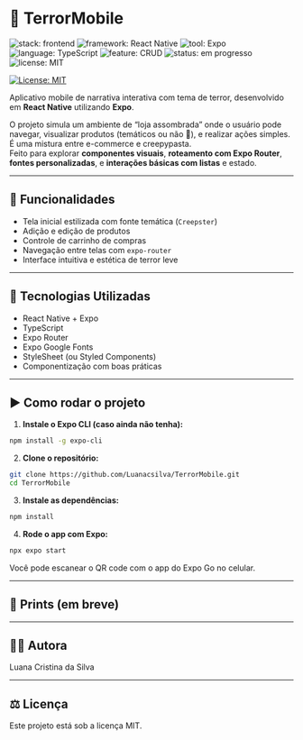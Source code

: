 # 👻 TerrorMobile

![stack: frontend](https://img.shields.io/badge/stack-frontend-orange)
![framework: React Native](https://img.shields.io/badge/framework-React%20Native-blueviolet)
![tool: Expo](https://img.shields.io/badge/tool-Expo-black)
![language: TypeScript](https://img.shields.io/badge/language-TypeScript-blue)
![feature: CRUD](https://img.shields.io/badge/feature-CRUD-green)
![status: em progresso](https://img.shields.io/badge/status-em%20progresso-yellow)
![license: MIT](https://img.shields.io/badge/license-MIT-green)

[![License: MIT](https://img.shields.io/badge/License-MIT-green.svg)](LICENSE)


Aplicativo mobile de narrativa interativa com tema de terror, desenvolvido em **React Native** utilizando **Expo**.

O projeto simula um ambiente de “loja assombrada” onde o usuário pode navegar, visualizar produtos (temáticos ou não 👀), e realizar ações simples. É uma mistura entre e-commerce e creepypasta.  
Feito para explorar **componentes visuais**, **roteamento com Expo Router**, **fontes personalizadas**, e **interações básicas com listas** e estado.

---

## 📱 Funcionalidades

- Tela inicial estilizada com fonte temática (`Creepster`)
- Adição e edição de produtos
- Controle de carrinho de compras
- Navegação entre telas com `expo-router`
- Interface intuitiva e estética de terror leve

---

## 🚀 Tecnologias Utilizadas

- React Native + Expo
- TypeScript
- Expo Router
- Expo Google Fonts
- StyleSheet (ou Styled Components)
- Componentização com boas práticas

---

## ▶️ Como rodar o projeto

1. **Instale o Expo CLI (caso ainda não tenha):**

```bash
npm install -g expo-cli
```

2. **Clone o repositório:**

```bash
git clone https://github.com/Luanacsilva/TerrorMobile.git
cd TerrorMobile
```

3. **Instale as dependências:**

```bash
npm install
```

4. **Rode o app com Expo:**

```bash
npx expo start
```
Você pode escanear o QR code com o app do Expo Go no celular.

---

## 📸 Prints (em breve)

---

## 👩‍💻 Autora

Luana Cristina da Silva

---

## ⚖️ Licença

Este projeto está sob a licença MIT.





   



